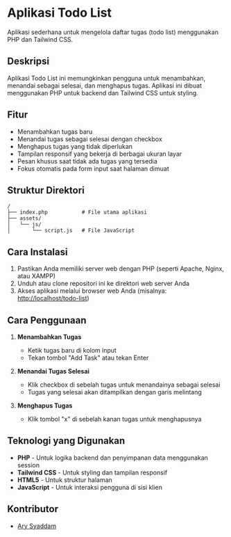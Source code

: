 # Aplikasi Todo List

Aplikasi sederhana untuk mengelola daftar tugas (todo list) menggunakan PHP dan Tailwind CSS.

## Deskripsi

Aplikasi Todo List ini memungkinkan pengguna untuk menambahkan, menandai sebagai selesai, dan menghapus tugas. Aplikasi ini dibuat menggunakan PHP untuk backend dan Tailwind CSS untuk styling.

## Fitur

- Menambahkan tugas baru
- Menandai tugas sebagai selesai dengan checkbox
- Menghapus tugas yang tidak diperlukan
- Tampilan responsif yang bekerja di berbagai ukuran layar
- Pesan khusus saat tidak ada tugas yang tersedia
- Fokus otomatis pada form input saat halaman dimuat

## Struktur Direktori

```
/
├── index.php           # File utama aplikasi
├── assets/
│   └── js/
│       └── script.js   # File JavaScript
```

## Cara Instalasi

1. Pastikan Anda memiliki server web dengan PHP (seperti Apache, Nginx, atau XAMPP)
2. Unduh atau clone repositori ini ke direktori web server Anda
3. Akses aplikasi melalui browser web Anda (misalnya: <http://localhost/todo-list>)

## Cara Penggunaan

1. **Menambahkan Tugas**

   - Ketik tugas baru di kolom input
   - Tekan tombol "Add Task" atau tekan Enter

2. **Menandai Tugas Selesai**

   - Klik checkbox di sebelah tugas untuk menandainya sebagai selesai
   - Tugas yang selesai akan ditampilkan dengan garis melintang

3. **Menghapus Tugas**
   - Klik tombol "x" di sebelah kanan tugas untuk menghapusnya

## Teknologi yang Digunakan

- **PHP** - Untuk logika backend dan penyimpanan data menggunakan session
- **Tailwind CSS** - Untuk styling dan tampilan responsif
- **HTML5** - Untuk struktur halaman
- **JavaScript** - Untuk interaksi pengguna di sisi klien

## Kontributor

- [Ary Syaddam](https://github.com/rhiesydm/)
